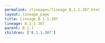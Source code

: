 ```yaml
---
permalink: /lineages/lineage_B.1.1.307.html
layout: lineage_page
title: Lineage B.1.1.307
lineage: B.1.1.307
parent: B.1.1
children: ['B.1.1.307']
---
```

